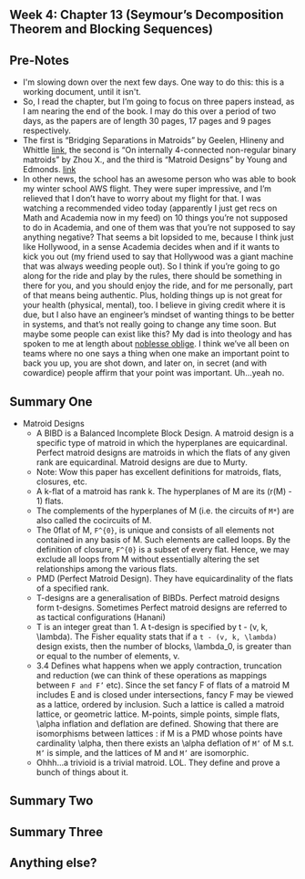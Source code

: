 ## Week 4: Chapter 13 (Seymour’s Decomposition Theorem and Blocking Sequences)

## Pre-Notes
- I'm slowing down over the next few days. One way to do this: this is a working document, until it isn't.
- So, I read the chapter, but I’m going to focus on three papers instead, as I am nearing the end of the book. I may do this over a period of two days, as the papers are of length 30 pages, 17 pages and 9 pages respectively.
- The first is “Bridging Separations in Matroids” by Geelen, Hlineny and Whittle [link](https://www.math.uwaterloo.ca/~jfgeelen/Publications/bl_seq.pdf), the second is “On internally 4-connected non-regular binary matroids” by Zhou X., and the third is “Matroid Designs” by Young and Edmonds. [link](https://nvlpubs.nist.gov/nistpubs/jres/77B/jresv77Bn1-2p15_A1b.pdf)
- In other news, the school has an awesome person who was able to book my winter school AWS flight. They were super impressive, and I’m relieved that I don’t have to worry about my flight for that. I was watching a recommended video today (apparently I just get recs on Math and Academia now in my feed) on 10 things you’re not supposed to do in Academia, and one of them was that you’re not supposed to say anything negative? That seems a bit lopsided to me, because I think just like Hollywood, in a sense Academia decides when and if it wants to kick you out (my friend used to say that Hollywood was a giant machine that was always weeding people out). So I think if you’re going to go along for the ride and play by the rules, there should be something in there for you, and you should enjoy the ride, and for me personally, part of that means being authentic. Plus, holding things up is not great for your health (physical, mental), too. I believe in giving credit where it is due, but I also have an engineer’s mindset of wanting things to be better in systems, and that’s not really going to change any time soon. But maybe some people can exist like this? My dad is into theology and has spoken to me at length about [noblesse oblige](https://en.wikipedia.org/wiki/Noblesse_oblige). I think we’ve all been on teams where no one says a thing when one make an important point to back you up, you are shot down, and later on, in secret (and with cowardice) people affirm that your point was important. Uh…yeah no.

## Summary One
- Matroid Designs
    - A BIBD is a Balanced Incomplete Block Design. A matroid design is a specific type of matroid in which the hyperplanes are equicardinal. Perfect matroid designs are matroids in which the flats of any given rank are equicardinal. Matroid designs are due to Murty.
    - Note: Wow this paper has excellent definitions for matroids, flats, closures, etc.
    - A k-flat of a matroid has rank k. The hyperplanes of M are its (r(M) - 1) flats. 
    - The complements of the hyperplanes of M (i.e. the circuits of ```M*```) are also called the cocircuits of M.
    - The 0flat of M, ```F^{0}```, is unique and consists of all elements not contained in any basis of M. Such elements are called loops. By the definition of closure, ```F^{0}``` is a subset of every flat. Hence, we may exclude all loops from M without essentially altering the set relationships among the various flats.
    - PMD (Perfect Matroid Design). They have equicardinality of the flats of a specified rank.
    - T-designs are a generalisation of BIBDs. Perfect matroid designs form t-designs. Sometimes Perfect matroid designs are referred to as tactical configurations (Hanani)
    -  T is an integer great than 1. A t-design is specified by t - (v, k, \lambda). The Fisher equality stats that if a ```t - (v, k, \lambda)``` design exists, then the number of blocks, \lambda_0, is greater than or equal to the number of elements, v.
    - 3.4 Defines what happens when we apply contraction, truncation and reduction (we can think of these operations as mappings between ```F and F’``` etc). Since the set fancy F of flats of a matroid M includes E and is closed under intersections, fancy F may be viewed as a lattice, ordered by inclusion. Such a lattice is called a matroid lattice, or geometric lattice. M-points, simple points, simple flats, \alpha inflation and deflation are defined. Showing that there are isomorphisms between lattices : if M is a PMD whose points have cardinality \alpha, then there exists an \alpha deflation of ```M’``` of M s.t. ```M’``` is simple, and the lattices of M and ```M’``` are isomorphic.
    - Ohhh…a trivioid is a trivial matroid. LOL. They define and prove a bunch of things about it.

## Summary Two


## Summary Three


## Anything else?
